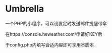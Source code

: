 # Umbrella
一个PHP的小程序，可以设置定时发送邮件提醒带伞

在https://console.heweather.com/申请好KEY后

于config.php内填写合适内容即可享用本脚本